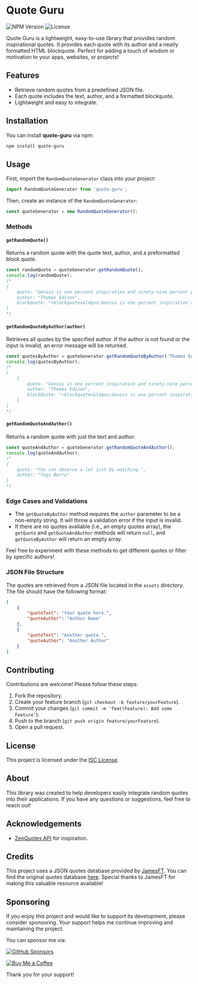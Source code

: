 # Quote Guru

![NPM Version](https://img.shields.io/npm/v/quote-guru)
![License](https://img.shields.io/npm/l/quote-guru)

Quote Guru is a lightweight, easy-to-use library that provides random inspirational quotes. It provides each quote with its author and a neatly formatted HTML blockquote. Perfect for adding a touch of wisdom or motivation to your apps, websites, or projects!

## Features

- Retrieve random quotes from a predefined JSON file.
- Each quote includes the text, author, and a formatted blockquote.
- Lightweight and easy to integrate.

## Installation

You can install **quote-guru** via npm:

```bash
npm install quote-guru
```

## Usage

First, import the `RandomQuoteGenerator` class into your project:

```javascript
import RandomQuoteGenerator from 'quote-guru';
```

Then, create an instance of the `RandomQuoteGenerator`:

```javascript
const quoteGenerator = new RandomQuoteGenerator();
```

### Methods

#### `getRandomQuote()`
Returns a random quote with the quote text, author, and a preformatted block quote.
```javascript
const randomQuote = quoteGenerator.getRandomQuote();
console.log(randomQuote);
/*
{
    quote: "Genius is one percent inspiration and ninety-nine percent perspiration.",
    author: "Thomas Edison",
    blockQuote: "<blockquote>&ldquo;Genius is one percent inspiration and ninety-nine percent perspiration.&rdquo; &mdash; <footer>Thomas Edison</footer></blockquote>"
}
*/
```

#### `getRandomQuoteByAuthor(author)`
Retrieves all quotes by the specified author. If the author is not found or the input is invalid, an error message will be returned.
```javascript
const quotesByAuthor = quoteGenerator.getRandomQuoteByAuthor('Thomas Edison');
console.log(quotesByAuthor);
/*
[
    {
        quote: "Genius is one percent inspiration and ninety-nine percent perspiration.",
        author: "Thomas Edison",
        blockQuote: "<blockquote>&ldquo;Genius is one percent inspiration and ninety-nine percent perspiration.&rdquo; &mdash; <footer>Thomas Edison</footer></blockquote>"
    }
]
*/
```

#### `getRandomQuoteAndAuthor()`
Returns a random quote with just the text and author.
```javascript
const quoteAndAuthor = quoteGenerator.getRandomQuoteAndAuthor();
console.log(quoteAndAuthor);
/*
{
    quote: "You can observe a lot just by watching.",
    author: "Yogi Berra"
}
*/
```

### Edge Cases and Validations
- The `getQuoteByAuthor` method requires the `author` parameter to be a non-empty string. It will throw a validation error if the input is invalid.
- If there are no quotes available (i.e., an empty quotes array), the `getQuote` and `getQuoteAndAuthor` methods will return `null`, and `getQuoteByAuthor` will return an empty array.

Feel free to experiment with these methods to get different quotes or filter by specific authors!


### JSON File Structure

The quotes are retrieved from a JSON file located in the `assets` directory. The file should have the following format:

```json
[
    {
        "quoteText": "Your quote here.",
        "quoteAuthor": "Author Name"
    },
    {
        "quoteText": "Another quote.",
        "quoteAuthor": "Another Author"
    }
]
```

## Contributing

Contributions are welcome! Please follow these steps:

1. Fork the repository.
2. Create your feature branch (`git checkout -b feature/yourFeature`).
3. Commit your changes (`git commit -m 'feat(Feature): Add some Feature'`).
4. Push to the branch (`git push origin feature/yourFeature`).
5. Open a pull request.

## License

This project is licensed under the [ISC License](LICENSE).

## About

This library was created to help developers easily integrate random quotes into their applications. If you have any questions or suggestions, feel free to reach out!

## Acknowledgements

- [ZenQuotes API][zenquotes-url] for inspiration.

## Credits

This project uses a JSON quotes database provided by [JamesFT][jamesft-github-url]. You can find the original quotes database [here][jamesft-github-quotes-url]. Special thanks to JamesFT for making this valuable resource available!

## Sponsoring

If you enjoy this project and would like to support its development, please consider sponsoring. Your support helps me continue improving and maintaining the project.

You can sponsor me via:

[![GitHub Sponsors](https://img.shields.io/badge/Sponsor%20on-GitHub-blue?style=for-the-badge&logo=github)][github-sponsors-url]

[![Buy Me a Coffee](https://img.shields.io/badge/Buy%20Me%20a%20Coffee-yellow?style=for-the-badge&logo=buy-me-a-coffee)][buy-me-a-coffee-url]


Thank you for your support!


[zenquotes-url]: https://zenquotes.io
[jamesft-github-url]: https://github.com/JamesFT/Database-Quotes-JSON
[jamesft-github-quotes-url]: https://github.com/JamesFT/Database-Quotes-JSON/blob/master/quotes.json
[github-sponsors-url]: https://github.com/sponsors/evrentan
[buy-me-a-coffee-url]: https://www.buymeacoffee.com/evrentan
